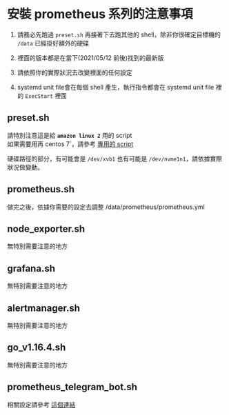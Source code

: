 # 安裝 prometheus 系列的注意事項

1. 請務必先跑過 `preset.sh` 再接著下去跑其他的 shell，除非你很確定目標機的 `/data` 已經掛好額外的硬碟

2. 裡面的版本都是在當下(2021/05/12 前後)找到的最新版

3. 請依照你的實際狀況去改變裡面的任何設定

4. systemd unit file會在每個 shell 產生，執行指令都會在 systemd unit file 裡的 `ExecStart` 裡面

## preset.sh

請特別注意這是給 **`amazon linux 2`** 用的 script  
如果需要用再 centos 7`，請參考 [專用的 script](https://gitlab.com/iac8/disk_lvm/-/blob/leo/disk_lvm.sh)  

硬碟路徑的部分，有可能會是 `/dev/xvb1` 也有可能是 `/dev/nvme1n1`，請依據實際狀況做變動。

## prometheus.sh

做完之後，依據你需要的設定去調整 /data/prometheus/prometheus.yml

## node_exporter.sh

無特別需要注意的地方

## grafana.sh

無特別需要注意的地方

## alertmanager.sh

無特別需要注意的地方

## go_v1.16.4.sh

無特別需要注意的地方

## prometheus_telegram_bot.sh

相關設定請參考 [這個連結](https://github.com/inCaller/prometheus_bot/blob/master/README.md)


